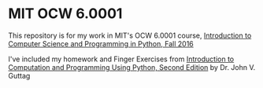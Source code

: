 <h1>MIT OCW 6.0001</h1>
<p>This repository is for my work in MIT's OCW 6.0001 course, <a href=https://ocw.mit.edu/courses/6-0001-introduction-to-computer-science-and-programming-in-python-fall-2016/>Introduction to Computer Science and Programming in Python, Fall 2016</a></p>

<p>I've included my homework and Finger Exercises from <u>Introduction to Computation and Programming Using Python, Second Edition</u> by Dr. John V. Guttag
</p>
